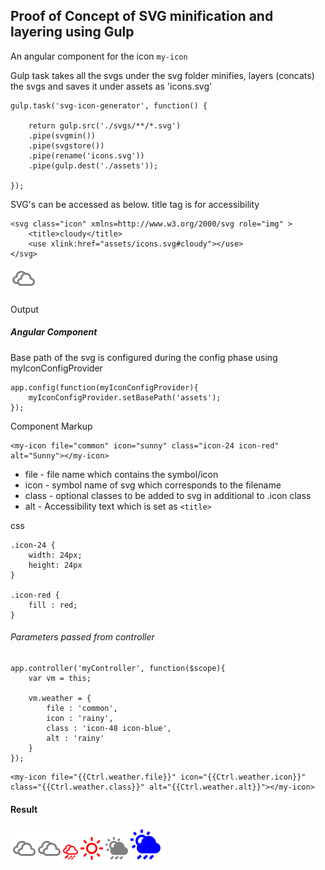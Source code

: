 ## Proof of Concept of SVG minification and layering using Gulp

An angular component for the icon ``` my-icon ```


Gulp task takes all the svgs under the svg folder minifies, layers (concats) the svgs and saves it under assets as 'icons.svg'

```
gulp.task('svg-icon-generator', function() {

    return gulp.src('./svgs/**/*.svg')
    .pipe(svgmin())
    .pipe(svgstore())
    .pipe(rename('icons.svg'))
    .pipe(gulp.dest('./assets'));

});

```

SVG's can be accessed as below. title tag is for accessibility

```
<svg class="icon" xmlns=http://www.w3.org/2000/svg role="img" >
    <title>cloudy</title>
    <use xlink:href="assets/icons.svg#cloudy"></use>
</svg>

```
![Cloudy](./readme-img/cloudy.png)

Output

##### Angular Component

Base path of the svg is configured during the config phase using myIconConfigProvider

```
app.config(function(myIconConfigProvider){
    myIconConfigProvider.setBasePath('assets');
});

```



Component Markup


```
<my-icon file="common" icon="sunny" class="icon-24 icon-red" alt="Sunny"></my-icon>

```

* file - file name which contains the symbol/icon
* icon - symbol name of svg which corresponds to the filename
* class - optional classes to be added to svg in additional to .icon class
* alt - Accessibility text which is set as ```<title>```

css

```
.icon-24 {
    width: 24px;
    height: 24px
}

.icon-red {
    fill : red;
}

```

###### Parameters passed from controller

```
app.controller('myController', function($scope){
    var vm = this;

    vm.weather = {
        file : 'common',
        icon : 'rainy',
        class : 'icon-48 icon-blue',
        alt : 'rainy'
    }
});

```

```
<my-icon file="{{Ctrl.weather.file}}" icon="{{Ctrl.weather.icon}}" class="{{Ctrl.weather.class}}" alt="{{Ctrl.weather.alt}}"></my-icon>

```

#### Result

![All Icons](./readme-img/all.png)
